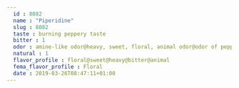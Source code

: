 ```yaml
---
  id : 8082
  name : "Piperidine"
  slug : 8082
  taste : burning peppery taste
  bitter : 1
  odor : amine-like odor@heavy, sweet, floral, animal odor@odor of pepper
  natural : 1
  flavor_profile : floral@sweet@heavy@bitter@animal
  fema_flavor_profile : Floral
  date : 2019-03-26T08:47:11+01:00
---
```



